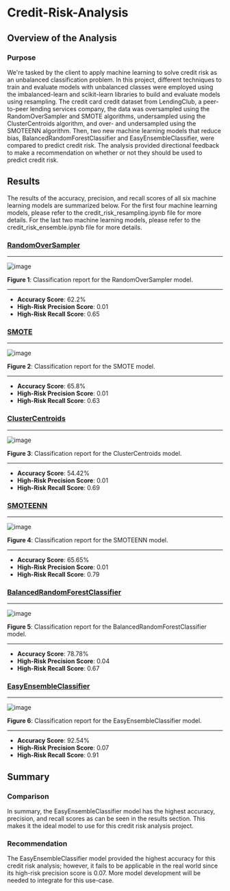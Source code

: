 # Credit-Risk-Analysis
## Overview of the Analysis
### Purpose
We're tasked by the client to apply machine learning to solve credit risk as an unbalanced classification problem. In this project, different techniques to train and evaluate models with unbalanced classes were employed using the imbalanced-learn and scikit-learn libraries to build and evaluate models using resampling. The credit card credit dataset from LendingClub, a peer-to-peer lending services company, the data was oversampled using the RandomOverSampler and SMOTE algorithms, undersampled using the ClusterCentroids algorithm, and over- and undersampled using the SMOTEENN algorithm. Then, two new machine learning models that reduce bias, BalancedRandomForestClassifier and EasyEnsembleClassifier, were compared to predict credit risk. The analysis provided directional feedback to make a recommendation on whether or not they should be used to predict credit risk.

## Results
The results of the accuracy, precision, and recall scores of all six machine learning models are summarized below. For the first four machine learning models, please refer to the credit_risk_resampling.ipynb file for more details. For the last two machine learning models, please refer to the credit_risk_ensemble.ipynb file for more details.

### [RandomOverSampler](https://imbalanced-learn.org/stable/references/generated/imblearn.over_sampling.RandomOverSampler.html)
_____

![image](https://user-images.githubusercontent.com/107658895/194735894-408346a8-aa8a-4339-b823-a9e37c7aabfb.png)

**Figure 1**: Classification report for the RandomOverSampler model.
_____

* **Accuracy Score**: 62.2%
* **High-Risk Precision Score**: 0.01
* **High-Risk Recall Score**: 0.65

### [SMOTE](https://imbalanced-learn.org/stable/references/generated/imblearn.over_sampling.SMOTE.html)
_____

![image](https://user-images.githubusercontent.com/107658895/194735985-12b197ac-d445-44cd-ac34-6697bc762042.png)

**Figure 2**: Classification report for the SMOTE model.
_____

* **Accuracy Score**: 65.8%
* **High-Risk Precision Score**: 0.01
* **High-Risk Recall Score**: 0.63

### [ClusterCentroids](https://imbalanced-learn.org/stable/references/generated/imblearn.under_sampling.ClusterCentroids.html)
_____

![image](https://user-images.githubusercontent.com/107658895/194736178-b0298b82-fc57-4f04-8abd-1947228bbcc3.png)

**Figure 3**: Classification report for the ClusterCentroids model.
_____

* **Accuracy Score**: 54.42%
* **High-Risk Precision Score**: 0.01
* **High-Risk Recall Score**: 0.69

### [SMOTEENN](https://imbalanced-learn.org/stable/references/generated/imblearn.combine.SMOTEENN.html)
_____

![image](https://user-images.githubusercontent.com/107658895/194736095-47cb3bcf-ee31-4538-8bb4-6cc05d4a9410.png)

**Figure 4**: Classification report for the SMOTEENN model.
_____

* **Accuracy Score**: 65.65%
* **High-Risk Precision Score**: 0.01
* **High-Risk Recall Score**: 0.79

### [BalancedRandomForestClassifier](https://imbalanced-learn.org/stable/references/generated/imblearn.ensemble.BalancedRandomForestClassifier.html)
_____

![image](https://user-images.githubusercontent.com/107658895/194736234-81e7a32b-f4ce-43b2-8865-675fc243f21d.png)

**Figure 5**: Classification report for the BalancedRandomForestClassifier model.
_____

* **Accuracy Score**: 78.78%
* **High-Risk Precision Score**: 0.04
* **High-Risk Recall Score**: 0.67

### [EasyEnsembleClassifier](https://imbalanced-learn.org/stable/references/generated/imblearn.ensemble.EasyEnsembleClassifier.html)
_____

![image](https://user-images.githubusercontent.com/107658895/194736267-dfc773b5-d3f0-44d6-a0c3-782c894e3055.png)

**Figure 6**: Classification report for the EasyEnsembleClassifier model.
_____

* **Accuracy Score**: 92.54%
* **High-Risk Precision Score**: 0.07
* **High-Risk Recall Score**: 0.91

## Summary
### Comparison
In summary, the EasyEnsembleClassifier model has the highest accuracy, precision, and recall scores as can be seen in the results section. This makes it the ideal model to use for this credit risk analysis project.

### Recommendation
The EasyEnsembleClassifier model provided the highest accuracy for this credit risk analysis; however, it fails to be applicable in the real world since its high-risk precision score is 0.07. More model development will be needed to integrate for this use-case. 
